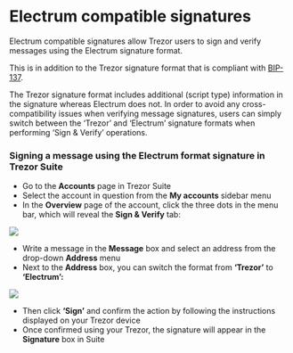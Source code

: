 # Electrum compatible signatures

Electrum compatible signatures allow Trezor users to sign and verify messages using the Electrum signature format.

This is in addition to the Trezor signature format that is compliant with [BIP-137](https://github.com/bitcoin/bips/blob/master/bip-0137.mediawiki).

The Trezor signature format includes additional (script type) information in the signature whereas Electrum does not. In order to avoid any cross-compatibility issues when verifying message signatures, users can simply switch between the ‘Trezor’ and ‘Electrum’ signature formats when performing ‘Sign & Verify’ operations.

### Signing a message using the Electrum format signature in Trezor Suite

* Go to the **Accounts** page in Trezor Suite
* Select the account in question from the **My accounts** sidebar menu
* In the **Overview** page of the account, click the three dots in the menu bar, which will reveal the **Sign & Verify** tab:

![](../../../.gitbook/assets/SignVerify\_highlight.png)

* Write a message in the **Message** box and select an address from the drop-down **Address** menu
* Next to the **Address** box, you can switch the format from **‘Trezor’** to **‘Electrum’:**

![](../../../.gitbook/assets/Format\_Electrum.png)

* Then click **‘Sign’** and confirm the action by following the instructions displayed on your Trezor device
* Once confirmed using your Trezor, the signature will appear in the **Signature** box in Suite
